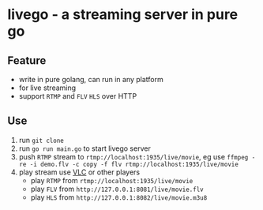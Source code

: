# livego - a streaming server in pure go

## Feature
- write in pure golang, can run in any platform
- for live streaming
- support `RTMP` and `FLV` `HLS` over HTTP

## Use
1. run `git clone `
2. run  `go run main.go` to start livego server
3. push `RTMP` stream to `rtmp://localhost:1935/live/movie`, eg use `ffmpeg -re -i demo.flv -c copy -f flv rtmp://localhost:1935/live/movie`
4. play stream use [VLC](http://www.videolan.org/vlc/index.html) or other players 
    - play `RTMP` from `rtmp://localhost:1935/live/movie`
    - play `FLV` from `http://127.0.0.1:8081/live/movie.flv`
    - play `HLS` from `http://127.0.0.1:8082/live/movie.m3u8`
